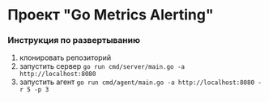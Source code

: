# Проект "Go Metrics Alerting"

### Инструкция по развертыванию

1. клонировать репозиторий
2. запустить сервер ```go run cmd/server/main.go -a http://localhost:8080```
3. запустить агент ```go run cmd/agent/main.go -a http://localhost:8080 -r 5 -p 3```